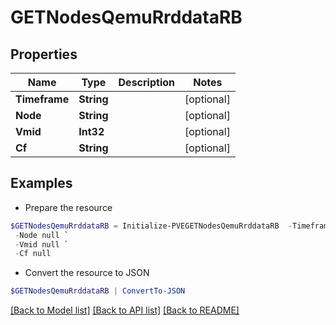 # GETNodesQemuRrddataRB
## Properties

Name | Type | Description | Notes
------------ | ------------- | ------------- | -------------
**Timeframe** | **String** |  | [optional] 
**Node** | **String** |  | [optional] 
**Vmid** | **Int32** |  | [optional] 
**Cf** | **String** |  | [optional] 

## Examples

- Prepare the resource
```powershell
$GETNodesQemuRrddataRB = Initialize-PVEGETNodesQemuRrddataRB  -Timeframe null `
 -Node null `
 -Vmid null `
 -Cf null
```

- Convert the resource to JSON
```powershell
$GETNodesQemuRrddataRB | ConvertTo-JSON
```

[[Back to Model list]](../README.md#documentation-for-models) [[Back to API list]](../README.md#documentation-for-api-endpoints) [[Back to README]](../README.md)

